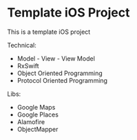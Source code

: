 # Template iOS Project

This is a template iOS project

Technical: 
  + Model - View - View Model 
  + RxSwift
  + Object Oriented Programming
  + Protocol Oriented Programming

Libs:
  + Google Maps
  + Google Places
  + Alamofire
  + ObjectMapper
  
  
